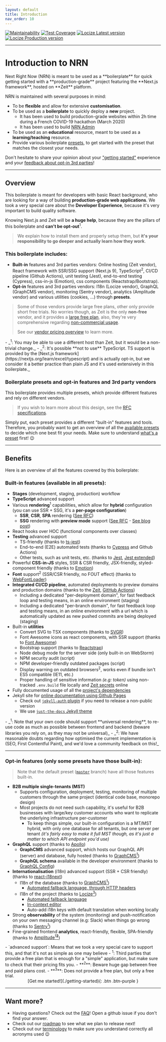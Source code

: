 ```yaml
---
layout: default
title: Introduction
nav_order: 10
---
```


[![Maintainability](https://api.codeclimate.com/v1/badges/3f3f2c0a4106abcb9a1d/maintainability)](https://codeclimate.com/github/UnlyEd/next-right-now/maintainability)
[![Test Coverage](https://api.codeclimate.com/v1/badges/3f3f2c0a4106abcb9a1d/test_coverage)](https://codeclimate.com/github/UnlyEd/next-right-now/test_coverage)
[![Locize Latest version](https://img.shields.io/badge/dynamic/json.svg?style=plastic&color=2096F3&label=locize&query=%24.versions%5B%27latest%27%5D.translatedPercentage&url=https://api.locize.app/badgedata/658fc999-dfa8-4307-b9d7-b4870ad5b968&suffix=%+translated&link=https://www.locize.com&prefix=latest:+)](https://www.locize.app/p/w7jrmdie/statistics/badges)
[![Locize Production version](https://img.shields.io/badge/dynamic/json.svg?style=plastic&color=2096F3&label=locize&query=%24.versions%5B%27production%27%5D.translatedPercentage&url=https://api.locize.app/badgedata/658fc999-dfa8-4307-b9d7-b4870ad5b968&suffix=%+translated&link=https://www.locize.com&prefix=production:+)](https://www.locize.app/p/w7jrmdie/statistics/badges)

---

# Introduction to NRN

<div class="code-example" markdown="1">
Next Right Now (NRN) is meant to be used as a **boilerplate** for quick getting started with a **production-grade** project featuring the **Next.js framework**, hosted on **Zeit** platform.

NRN is maintained with several purposes in mind:
- To be **flexible** and allow for extensive **customisation**.
- To be used as a **boilerplate** to quickly deploy a **new** project.
    - It has been used to build production-grade websites within 2h time during a French COVID-19 hackathon (March 2020)
    - It has been used to build [NRN Admin](https://github.com/UnlyEd/next-right-now-admin)
- To be used as an **educational** resource, meant to be used as a **learning/teaching** resource.
- Provide various boilerplate [presets](./concepts/presets), to get started with the preset that matches the closest your needs.

Don't hesitate to share your opinion about your ["getting started"](https://github.com/UnlyEd/next-right-now/issues/14) experience and your [feedback about opt-in 3rd parties](https://github.com/UnlyEd/next-right-now/issues/13)!
</div>

---

## Overview

This boilerplate is meant for developers with basic React background, who are looking for a way of building **production-grade web applications**.
We took a very special care about the **Developer Experience**, because it's very important to build quality software.

Knowing Next.js and Zeit will be **a huge help**, because they are the pillars of this boilerplate and **can't be opt-out**<sup>1</sup>.

> We explain how to install them and properly setup them, but **it's your responsibility to go deeper and actually learn how they work**.

### This boilerplate includes:
- **Built-in** features and 3rd parties vendors: Online hosting (Zeit vendor), React framework with SSR/SSG support (Next.js 9), TypeScript<sup>2</sup>, CI/CD pipeline (Github Actions), unit testing (Jest), end-to-end testing (Cypress), css-in-js (Emotion), css components (Reactstrap/Bootstrap).
- **Opt-in** features and 3rd parties vendors: I18n (Locize vendor), GraphQL (GraphCMS vendor), monitoring (Sentry vendor), analytics (Amplitude vendor) and various utilities (cookies, ...) through **presets**.

> Some of those vendors provide large free plans, other only provide short free trials.
> No worries though, as Zeit is the only **non-free** vendor, and it provides a [large free plan](https://zeit.co/pricing), also, they're very comprehensive regarding [non-commercial usage](https://spectrum.chat/zeit/general/deploying-on-ziet-now~700e3286-551f-42d1-a289-df4cb52e23ea?m=MTU4MzgzMjg1MzAyOA==).
>
> See our [vendor pricing overview](./getting-started/vendors) to learn more.

<div class="code-example" markdown="1">
- _<sup>1</sup>: You may be able to use a different host than Zeit, but it would be a non-trivial change._
- _<sup>2</sup>: It's possible **not to use** TypeScript. TS support is provided by the [Next.js framework](https://nextjs.org/learn/excel/typescript) and is actually opt-in, but we consider it a better practice than plain JS and it's used extensively in this boilerplate._
</div>

### Boilerplate presets and opt-in features and 3rd party vendors

This boilerplate provides multiple presets, which provide different features and rely on different vendors.

> If you wish to learn more about this design, see the [RFC specifications](https://github.com/UnlyEd/next-right-now/issues/18).

Simply put, each preset provides a different "built-in" features and tools.
Therefore, you probably want to get an overview of all the [available presets](./getting-started/select-preset) to decide which one best fit your needs.
Make sure to understand [what's a preset](./concepts/presets) first! :wink:

---

## Benefits

Here is an overview of all the features covered by this boilerplate:

### Built-in features (available in all presets):
- **Stages** (development, staging, production) workflow
- **TypeScript** advanced support
- Various **rendering**<sup>1</sup> capabilities, which allow for **hybrid** configuration (you can use SSR + SSG, it's a **per-page configuration**)
    - **SSR**, **CSR**, **SPA** rendering ([See RFC](https://github.com/zeit/next.js/issues/7355))
    - **SSG** rendering with **preview mode** support ([See RFC](https://github.com/zeit/next.js/issues/9524) - [See blog post](https://nextjs.org/blog/next-9-3))
- React hooks over HOC (functional components over classes)
- **Testing** advanced support
  - TS-friendly (thanks to [ts-jest](https://github.com/kulshekhar/ts-jest))
  - End-to-end (E2E) automated tests (thanks to [Cypress](https://www.cypress.io/) and Github Actions)
  - Other tests, such as unit tests, etc. (thanks to [Jest](https://jestjs.io/), [Jest extended](https://github.com/jest-community/jest-extended))
- Powerful **CSS-in-JS** styles, SSR & CSR friendly, JSX-friendly, styled-component friendly (thanks to [Emotion](https://github.com/emotion-js/emotion))
- **Font** support<sup>2</sup> (SSR/CSR friendly, no FOUT effect) (thanks to [WebFontLoader](https://github.com/typekit/webfontloader))
- **Integrated CI/CD pipeline**, automated deployments to preview domains and production domains (thanks to the [Zeit](https://zeit.co/), [GitHub Actions](https://github.com/features/actions))
  - Including a dedicated "per-deployment domain", for fast feedback loop and testing means, in an online environment (staging)
  - Including a dedicated "per-branch domain", for fast feedback loop and testing means, in an online environment with a url which is automatically updated as new pushed commits are being deployed (staging)
- Built-in **utilities**
  - Convert SVG to TSX components (thanks to [SVGR](https://github.com/gregberge/svgr))
  - Font Awesome icons as react components, with SSR support (thanks to [Font Awesome](https://github.com/FortAwesome/react-fontawesome))
  - Bootstrap support (thanks to [Reactstrap](https://reactstrap.github.io/))
  - Node debug mode for the server side (only built-in on WebStorm)
  - NPM security audit (script)
  - NPM developer-friendly outdated packages (script)
  - Display warning on outdated browsers<sup>2</sup>, works even if bundle isn't ES5 compatible (IE11, etc.)
  - Proper handling of sensitive information _(e.g: token)_ using non-tracked `.env.build` file locally and [Zeit secrets](https://zeit.co/docs/v2/serverless-functions/env-and-secrets) online
- Fully documented usage of all the [project's dependencies](./reference/dependencies)
- Jekyll site for [online documentation using Github Pages](https://help.github.com/en/github/working-with-github-pages/about-github-pages-and-jekyll)
  - Check out [`jekyll-auth` plugin](https://github.com/benbalter/jekyll-auth) if you need to release a non-public version
  - We use [`just-the-docs` Jekyll theme](https://github.com/pmarsceill/just-the-docs)

<div class="code-example" markdown="1">
- _<sup>1</sup>: Note that your own code should support **universal rendering**, to re-use code as much as possible between frontend and backend (beware libraries you rely on, as they may not be universal)_
- _<sup>2</sup>: We have reasonable doubts regarding how optimised the current implementation is (SEO, First Contentful Paint), and we'd love a community feedback on this!_
</div>

---

### Opt-in features (only some presets have those built-in):

> Note that the default preset ([`master`](https://github.com/UnlyEd/next-right-now) branch) have all those features built-in.

- **B2B multiple single-tenants (MST)**
  - Supports configuration, deployment, testing, monitoring of multiple customers through the same project (identical code base, monorepo design)
  - Most projects do not need such capability, it's useful for B2B businesses with large/key customer accounts who want to replicate the underlying infrastructure per-customer
    - To keep things simple, our built-in configuration is a MT/MST hybrid, with only one database for all tenants, but one server per tenant _(it's fairly easy to make it full MST though, as it's just a matter to which API endpoint you'd use)_
- **GraphQL** support (thanks to [Apollo](https://github.com/apollographql/apollo-client))
  - **GraphCMS** advanced support, which hosts our GraphQL API (server) and database, fully hosted (thanks to [GraphCMS<sup>1</sup>](https://graphcms.com/?ref=unly-nrn))
  - **GraphQL schema** available in the developer environment (thanks to [GraphQL Config](https://github.com/kamilkisiela/graphql-config))
- **Internationalisation** (i18n) advanced support (SSR + CSR friendly) (thanks to [react-i18next](https://react.i18next.com/))
  - I18n of the database (thanks to [GraphCMS<sup>1</sup>](https://graphcms.com/?ref=unly-nrn))
      - [Automated fallback language, through HTTP headers](https://graphcms.com/features/content-localization/?ref=unly-nrn)
  - I18n of the project (thanks to [Locize<sup>3</sup>](https://locize.com/?lng=en))
      - [Automated fallback language](https://www.i18next.com/principles/fallback)
      - [In-context editor](https://docs.locize.com/more/incontext-editor)
      - Auto-add i18n keys with default translation when working locally
- Strong **observability** of the system (monitoring) and push-notification on your own messaging channel (e.g: Slack) when things go wrong (thanks to [Sentry<sup>1</sup>](https://sentry.io/))
- Fine-grained frontend **analytics**, react-friendly, flexible, SPA-friendly (thanks to [Amplitude<sup>1</sup>**<sup>2</sup>**](https://amplitude.com/))

<div class="code-example" markdown="1">
- `advanced support`: Means that we took a very special care to support this, and that it's not as simple as one may believe
- <sup>1</sup>: Third parties that provide a free plan that is enough for a "simple" application, but make sure to check that their pricing fits you.
- **<sup>2</sup>**: Beware huge gap between free and paid plans cost.
- **<sup>3</sup>**: Does not provide a free plan, but only a free trial.
</div>

<div class="fs-8" markdown="1" style="text-align: center">
[Get me started!](./getting-started){: .btn .btn-purple }
</div>

---

## Want more?

- Having questions? Check out the [FAQ](./faq)! Open a github issue if you don't find your answer.
- Check out our [roadmap](./roadmap) to see what we plan to release next!
- Check out our [terminology](./reference/terminology) to make sure you understand correctly all acronyms used :wink:
